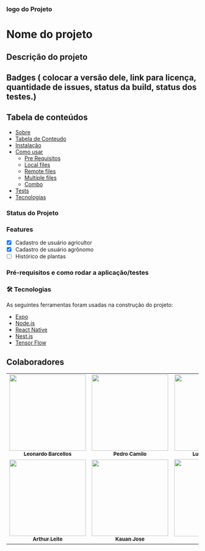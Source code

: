### logo do Projeto

# Nome do projeto

## Descrição do projeto

## Badges ( colocar a versão dele, link para licença, quantidade de issues, status da build, status dos testes.)

## Tabela de conteúdos

<!--ts-->

- [Sobre](#Sobre)
- [Tabela de Conteudo](#tabela-de-conteudo)
- [Instalação](#instalacao)
- [Como usar](#como-usar)
  - [Pre Requisitos](#pre-requisitos)
  - [Local files](#local-files)
  - [Remote files](#remote-files)
  - [Multiple files](#multiple-files)
  - [Combo](#combo)
- [Tests](#testes)
- [Tecnologias](#tecnologias)
<!--te-->

### Status do Projeto

### Features

- [x] Cadastro de usuário agricultor
- [x] Cadastro de usuário agrônomo
- [ ] Histórico de plantas

### Pré-requisitos e como rodar a aplicação/testes

### 🛠 Tecnologias

As seguintes ferramentas foram usadas na construção do projeto:

- [Expo](https://expo.io/)
- [Node.js](https://nodejs.org/en/)
- [React Native](https://reactnative.dev/)
- [Nest.js](https://nestjs.com/)
- [Tensor Flow](https://www.tensorflow.org/)

## Colaboradores

<table>
    <tr>
    <td align="center"><a href="https://github.com/oyLeonardo"><img src="https://avatars.githubusercontent.com/u/143723442?v=4" width="200px;" alt=""/><br/><sub><b>Leonardo Barcellos</b></sub></a><br/>
    <td align="center"><a href="https://github.com/PedrooCamilo"><img src="https://avatars.githubusercontent.com/u/143290243?v=4" width="200px;" alt=""/><br /><sub><b>Pedro Camilo</b></sub></a><br />
    <td align="center"><a href="https://github.com/LucasCarminati"><img src="https://avatars.githubusercontent.com/u/49758418?v=4" width="200px;" alt=""/><br /><sub><b>Lucas Carminati</b></sub></a><br />
    <td align="center"><a href="https://github.com/Renurin"><img src="https://avatars.githubusercontent.com/u/151562116?v=4" width="200px;" alt=""/><br /><sub><b>Renan</b></sub></a><br />
    <td align="center"><a href="https://github.com/maaduh"><img src="https://avatars.githubusercontent.com/u/144070906?v=4" width="200px;" alt=""/><br /><sub><b>Maria Eduarda</b></sub></a><br />
    </tr>
    <tr>
    <td align="center"><a href="https://github.com/arthurlleite"><img src="https://avatars.githubusercontent.com/u/170873899?v=4" width="200px;" alt=""/><br /><sub><b>Arthur Leite</b></sub></a><br />
    <td align="center"><a href="https://github.com/kauan2872"><img src="https://avatars.githubusercontent.com/u/103394028?v=4" width="200px;" alt=""/><br /><sub><b>Kauan Jose</b></sub></a><br />
    <td align="center"><a href="https://github.com/joaolobo10"><img src="https://avatars.githubusercontent.com/u/133723566?v=4" width="202px";" alt=""/><br /><sub><b>Joao Lobo</b></sub></a><br/>
    <td align="center"><a href="https://github.com/gbevi"><img src="https://avatars.githubusercontent.com/u/143966903?v=4" width="200px" alt=""/><br /><sub><b>Gabriel Mendes</b></sub></a><br />
    <td align="center"><a href="https://github.com/RA-Salles"><img src="https://avatars.githubusercontent.com/u/107194597?v=4" width="200px;" alt=""/><br /><sub><b>Ryan Augusto</b></sub></a><br />
    </tr>
</table>
